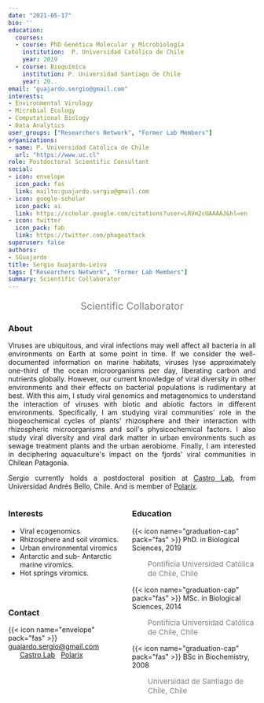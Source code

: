 ```yaml
---
date: "2021-05-17"
bio: ''
education:
  courses:
  - course: PhD Genética Molecular y Microbiología 
    institution:  P. Universidad Católica de Chile
    year: 2019
  - course: Bioquímica
    institution: P. Universidad Santiago de Chile
    year: 20..
email: "guajardo.sergio@gmail.com"
interests:
- Environmental Virology
- Microbial Ecology
- Computational Biology
- Data Analytics
user_groups: ["Researchers Network", "Former Lab Members"]
organizations:
- name: P. Universidad Católica de Chile
  url: "https://www.uc.cl"
role: Postdoctoral Scientific Consultant
social:
- icon: envelope
  icon_pack: fas
  link: mailto:guajardo.sergio@gmail.com
- icon: google-scholar
  icon_pack: ai
  link: https://scholar.google.com/citations?user=LRVm2cUAAAAJ&hl=en
- icon: twitter
  icon_pack: fab
  link: https://twitter.com/phageattack
superuser: false
authors:
- SGuajardo
title: Sergio Guajardo-Leiva
tags: ["Researchers Network", "Former Lab Members"]
summary: Scientific Collaborator
---
```


<p style="color:grey; font-size:20px; text-align:center;"> Scientific Collaborator </p>

<div style="text-align:justify;">

<h3> About </h3>

Viruses are ubiquitous, and viral infections may well affect all bacteria in all environments on Earth at some point in time. If we consider the well-documented information on marine habitats, viruses lyse approximately one-third of the ocean microorganisms per day, liberating carbon and nutrients globally. However, our current knowledge of viral diversity in other environments and their effects on bacterial populations is rudimentary at best. With this aim, I study viral genomics and metagenomics to understand the interaction of viruses with biotic and abiotic factors in different environments.
Specifically, I am studying viral communities' role in the biogeochemical cycles of plants' rhizosphere and their interaction with rhizospheric microorganisms and soil's physicochemical factors. I also study viral diversity and viral dark matter in urban environments such as sewage treatment plants and the urban aerobiome. Finally, I am interested in deciphering aquaculture's impact on the fjords' viral communities in Chilean Patagonia. <br>

Sergio currently holds a postdoctoral position at <a href="http://www.castrolab.org/">Castro Lab</a>, from Universidad Andrés Bello, Chile. And is member of <a href="https://www.polarix.org/">Polarix</a>.<br>

</div>

<style>
.column-left{
  float: left;
  width: 50%;
  text-align: left;
}
.column-right{
  float: right;
  width: 50%;
  text-align: left;
}
</style>

<div class="column-left">

<h3> Interests </h3>

- Viral ecogenomics
- Rhizosphere and 
  soil viromics.
- Urban environmental 
  viromics
- Antarctic and sub-
  Antarctic marine 
  viromics.
- Hot springs viromics.

<br><br>
</div>

<div class="column-right">

<h3> Education </h3>
{{< icon name="graduation-cap" pack="fas" >}} PhD. in Biological Sciences, 2019
<p style="color:grey; font-size:15px; padding-left:32px;"> Pontificia Universidad Católica de Chile, Chile  </p>
{{< icon name="graduation-cap" pack="fas" >}} MSc. in Biological Sciences, 2014
<p style="color:grey; font-size:15px; padding-left:32px;"> Pontificia Universidad Católica de Chile, Chile </p>
{{< icon name="graduation-cap" pack="fas" >}} BSc in Biochemistry, 2008
<p style="color:grey; font-size:15px; padding-left:32px;"> Universidad de Santiago de Chile, Chile </p>

<br><br><br><br>
</div>

<h3> Contact </h3>

{{< icon name="envelope" pack="fas" >}} guajardo.sergio@gmail.com <br>
<a href="mailto:guajardo.sergio@gmail.com"><i class="fas fa-envelope"></i></a> &nbsp;
<a href="https://scholar.google.com/citations?user=LRVm2cUAAAAJ&hl=en"><i class="ai ai-google-scholar-square ai"></i></a> &nbsp;
<a href="https://twitter.com/phageattack"><i class="fab fa-twitter"></i></a> &nbsp;
<a href="http://www.castrolab.org/"><i class="fas fa-link"></i> Castro Lab</a> &nbsp;
<a href="https://www.polarix.org/"><i class="fas fa-link"></i> Polarix</a> <br>
